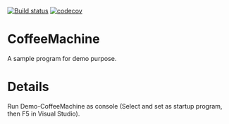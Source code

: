 
[![Build status](https://ci.appveyor.com/api/projects/status/yjockkaqt2427x2s?svg=true)](https://ci.appveyor.com/project/dlebansais/coffeemachine) 
[![codecov](https://codecov.io/gh/dlebansais/CoffeeMachine/branch/master/graph/badge.svg?token=9gSWESCWcD)](https://codecov.io/gh/dlebansais/CoffeeMachine)

# CoffeeMachine
A sample program for demo purpose.

# Details
Run Demo-CoffeeMachine as console (Select and set as startup program, then F5 in Visual Studio).
 